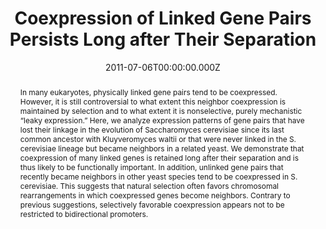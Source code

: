 ﻿---
title: "Coexpression of Linked Gene Pairs Persists Long after Their Separation"
publication_types: ["2"]
# Author notes (optional)
authors: 
  - Guang-Zhong Wang
  - Weihua-Chen
  - Martin J. Lercher


# Author notes (optional)
author_notes: []

publication_short: 
abstract: >-
  In many eukaryotes, physically linked gene pairs tend to be coexpressed. However, it is still controversial to what extent this neighbor coexpression is maintained by selection and to what extent it is nonselective, purely mechanistic “leaky expression.” Here, we analyze expression patterns of gene pairs that have lost their linkage in the evolution of Saccharomyces cerevisiae since its last common ancestor with Kluyveromyces waltii or that were never linked in the S. cerevisiae lineage but became neighbors in a related yeast. We demonstrate that coexpression of many linked genes is retained long after their separation and is thus likely to be functionally important. In addition, unlinked gene pairs that recently became neighbors in other yeast species tend to be coexpressed in S. cerevisiae. This suggests that natural selection often favors chromosomal rearrangements in which coexpressed genes become neighbors. Contrary to previous suggestions, selectively favorable coexpression appears not to be restricted to bidirectional promoters.

draft: false
featured: ture
tags:
  - Genome Biol Evol
slides: null
url_pdf: https://www.ncbi.nlm.nih.gov/pmc/articles/PMC3156566/pdf/evr049.pdf
image:
  caption: ""
  focal_point: ""
  preview_only: false
summary: ""
url_dataset: ""
url_project: ""
url_source: ""
url_video: ""

doi: 10.1093/gbe/evr049
publication: Genome Biol Evol
projects: []
date: 2011-07-06T00:00:00.000Z
url_slides: ""
publishDate: 2017-01-01T00:00:00.000Z
url_poster: ""
url_code: ""
---

